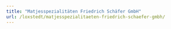 ```yaml
---
title: "Matjesspezialitäten Friedrich Schäfer GmbH"
url: /loxstedt/matjesspezialitaeten-friedrich-schaefer-gmbh/
---
```

